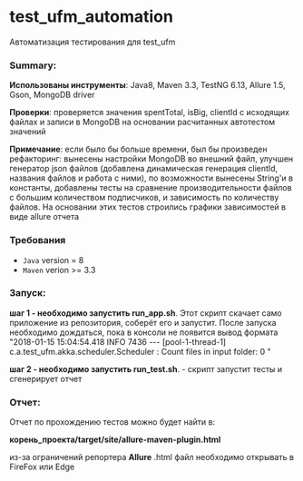 # test_ufm_automation
Автоматизация тестирования для test_ufm

### Summary:

**Использованы инструменты**: Java8, Maven 3.3, TestNG 6.13, Allure 1.5, 
Gson, MongoDB driver

**Проверки**: проверяется значения spentTotal, isBig, clientId с исходящих 
файлах и записи в MongoDB на основании расчитанных автотестом значений

**Примечание**: если было бы больше времени, был бы произведен рефакторинг: 
вынесены настройки MongoDB во внешний файл, улучшен генератор json файлов 
(добавлена динамическая генерация clientId, названия файлов и работа с ними), 
по возможности вынесены String'и в константы, добавлены тесты на 
сравнение производительности файлов с большим количеством подписчиков,
 и зависимость по количеству файлов. На основании этих тестов 
 строились графики зависимостей в виде allure отчета

### Требования 
 * `Java` version = 8
 * `Maven` verion >= 3.3

### Запуск:

**шаг 1 - необходимо запустить run_app.sh**. 
Этот скрипт скачает само приложение из репозитория, соберёт его и запустит.
После запуска необходимо дождаться, пока в консоли не появится вывод формата "2018-01-15 15:04:54.418  INFO 7436 --- [pool-1-thread-1] c.a.test_ufm.akka.scheduler.Scheduler    : Count files in input folder: 0
"

**шаг 2 - необходимо запустить run_test.sh**. - скрипт запустит тесты и сгенерирует отчет

### Отчет:
Отчет по прохождению тестов можно будет найти в: 

**корень_проекта/target/site/allure-maven-plugin.html**

из-за ограничений репортера **Allure** .html файл необходимо открывать в FireFox или Edge

